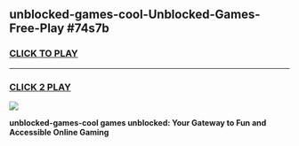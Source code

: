 
## unblocked-games-cool-Unblocked-Games-Free-Play #74s7b
<h3>
<a href="https://us.freeplayer.one?title=unblocked-games-cool&ref=9M">CLICK TO PLAY</a></h3>
<hr>

<h3>
<a href="https://us.freeplayer.one?title=unblocked-games-cool&ref=9M">CLICK 2 PLAY</a>
  
</h3>

<a href="https://us.freeplayer.one?title=unblocked-games-cool&ref=9M"><img src="https://clearcache.store/games.png"></a>


**unblocked-games-cool games unblocked: Your Gateway to Fun and Accessible Online Gaming**
